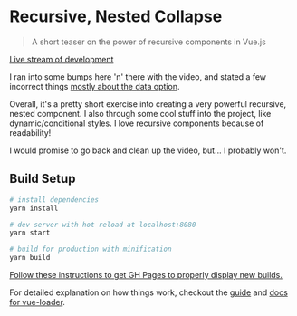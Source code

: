 # Recursive, Nested Collapse

> A short teaser on the power of recursive components in Vue.js

[Live stream of development](https://www.youtube.com/watch?v=GuNQ_lcm5VE)

I ran into some bumps here 'n' there with the video, and stated a few incorrect things [mostly about the data option](https://vuejs.org/v2/api/#data).

Overall, it's a pretty short exercise into creating a very powerful recursive, nested component. I also through some cool stuff into the project, like dynamic/conditional styles. I love recursive components because of readability!

I would promise to go back and clean up the video, but... I probably won't.

## Build Setup

``` bash
# install dependencies
yarn install

# dev server with hot reload at localhost:8080
yarn start

# build for production with minification
yarn build
```

[Follow these instructions to get GH Pages to properly display new builds.](https://medium.com/@mwolfhoffman/deploying-to-github-pages-with-vue-webpack-cli-5b2ba17f14a0)

For detailed explanation on how things work, checkout the [guide](http://vuejs-templates.github.io/webpack/) and [docs for vue-loader](http://vuejs.github.io/vue-loader).
